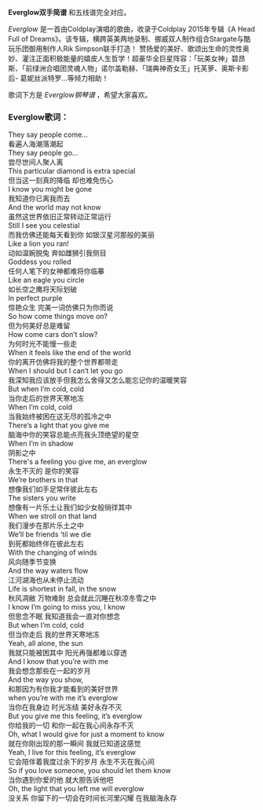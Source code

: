 

**Everglow双手简谱** 和五线谱完全对应。

_Everglow_ 是一首由Coldplay演唱的歌曲，收录于Coldplay 2015年专辑《A Head Full of
Dreams》。该专辑，横跨英美两地录制、挪威双人制作组合Stargate与酷玩乐团御用制作人Rik Simpson联手打造！
赞扬爱的美好、歌颂出生命的灵性奥妙、灌注正面积极能量的嬉皮人生哲学！超豪华全巨星阵容：「玩美女神」碧昂斯、「前绿洲合唱团灵魂人物」诺尔盖勒赫、「瑞典神奇女王」托芙萝、奥斯卡影后-
葛妮丝派特罗…等倾力相助！

歌词下方是 _Everglow钢琴谱_ ，希望大家喜欢。

### Everglow歌词：

They say people come...  
看遍人海潮落潮起  
They say people go...  
尝尽世间人聚人离  
This particular diamond is extra special  
但当这一刻真的降临 却也难免伤心  
I know you might be gone  
我知道你已离我而去  
And the world may not know  
虽然这世界依旧正常转动正常运行  
Still I see you celestial  
而我仿佛还能每天看到你 如银汉星河那般的美丽  
Like a lion you ran!  
动如温婉脱兔 奔如雌狮引我侧目  
Goddess you rolled  
任何人笔下的女神都难将你临摹  
Like an eagle you circle  
如长空之鹰将天际划破  
In perfect purple  
惊艳众生 完美一词仿佛只为你而说  
So how come things move on?  
但为何美好总是难留  
How come cars don’t slow?  
为何时光不能慢一些走  
When it feels like the end of the world  
你的离开仿佛将我的整个世界都带走  
When I should but I can’t let you go  
我深知我应该放手但我怎么舍得又怎么能忘记你的温暖笑容  
But when I’m cold, cold  
当你走后的世界天寒地冻  
When I’m cold, cold  
当我始终被困在这无尽的孤冷之中  
There’s a light that you give me  
脑海中你的笑容总能点亮我头顶绝望的星空  
When I’m in shadow  
阴影之中  
There's a feeling you give me, an everglow  
永生不灭的 是你的笑容  
We’re brothers in that  
想像我们如手足常伴彼此左右  
The sisters you write  
想像有一片乐土让我们如少女般徜徉其中  
When we stroll on that land  
我们漫步在那片乐土之中  
We’ll be friends ‘til we die  
到死都始终伴在彼此左右  
With the changing of winds  
风向随季节变换  
And the way waters flow  
江河湖海也从未停止流动  
Life is shortest in fall, in the snow  
秋风凋敝 万物难耐 总会就此沉睡在秋凉冬雪之中  
I know I’m going to miss you, I know  
但思念不眠 我知道我会一直对你想念  
But when I’m cold, cold  
但当你走后 我的世界天寒地冻  
Yeah, all alone, the sun  
我就只能被困其中 阳光再强都难以穿透  
And I know that you’re with me  
我会想念那些在一起的岁月  
And the way you show,  
和那因为有你我才能看到的美好世界  
when you’re with me it’s everglow  
当你在我身边 时光冻结 美好永存不灭  
But you give me this feeling, it’s everglow  
你给我的一切 和你一起在我心间永存不灭  
Oh, what I would give for just a moment to know  
就在你刚出现的那一瞬间 我就已知道这感觉  
Yeah, I live for this feeling, it’s everglow  
它会陪伴着我度过余下的岁月 永生不灭在我心间  
So if you love someone, you should let them know  
当你遇到你爱的他 就大胆告诉他吧  
Oh, the light that you left me will everglow  
没关系 你留下的一切会在时间长河里闪耀 在我脑海永存

